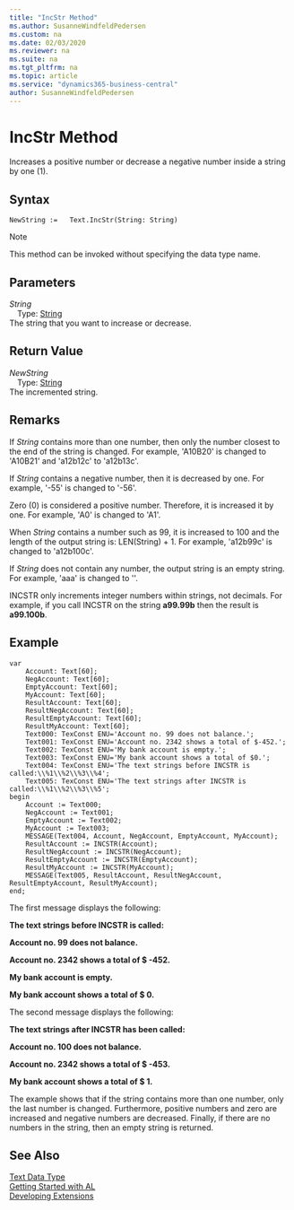 ```yaml
---
title: "IncStr Method"
ms.author: SusanneWindfeldPedersen
ms.custom: na
ms.date: 02/03/2020
ms.reviewer: na
ms.suite: na
ms.tgt_pltfrm: na
ms.topic: article
ms.service: "dynamics365-business-central"
author: SusanneWindfeldPedersen
---
```

[//]: # (START>DO_NOT_EDIT)
[//]: # (IMPORTANT:Do not edit any of the content between here and the END>DO_NOT_EDIT.)
[//]: # (Any modifications should be made in the .xml files in the ModernDev repo.)
# IncStr Method
Increases a positive number or decrease a negative number inside a string by one (1).


## Syntax
```
NewString :=   Text.IncStr(String: String)
```
> [!NOTE]  
> This method can be invoked without specifying the data type name.  
## Parameters
*String*  
&emsp;Type: [String](../string/string-data-type.md)  
The string that you want to increase or decrease.  


## Return Value
*NewString*  
&emsp;Type: [String](../string/string-data-type.md)  
The incremented string.  


[//]: # (IMPORTANT: END>DO_NOT_EDIT)

## Remarks  
 If *String* contains more than one number, then only the number closest to the end of the string is changed. For example, 'A10B20' is changed to 'A10B21' and 'a12b12c' to 'a12b13c'.  
  
 If *String* contains a negative number, then it is decreased by one. For example, '-55' is changed to '-56'.  
  
 Zero \(0\) is considered a positive number. Therefore, it is increased it by one. For example, 'A0' is changed to 'A1'.  
  
 When *String* contains a number such as 99, it is increased to 100 and the length of the output string is: LEN\(String\) + 1. For example, 'a12b99c' is changed to 'a12b100c'.  
  
 If *String* does not contain any number, the output string is an empty string. For example, 'aaa' is changed to ''.  
  
 INCSTR only increments integer numbers within strings, not decimals. For example, if you call INCSTR on the string **a99.99b** then the result is **a99.100b**.  
  
## Example  

```  
var
    Account: Text[60]; 
    NegAccount: Text[60];  
    EmptyAccount: Text[60];  
    MyAccount: Text[60];  
    ResultAccount: Text[60];  
    ResultNegAccount: Text[60];  
    ResultEmptyAccount: Text[60];  
    ResultMyAccount: Text[60]; 
    Text000: TexConst ENU='Account no. 99 does not balance.';  
    Text001: TexConst ENU='Account no. 2342 shows a total of $-452.';  
    Text002: TexConst ENU='My bank account is empty.';
    Text003: TexConst ENU='My bank account shows a total of $0.';  
    Text004: TexConst ENU='The text strings before INCSTR is called:\\%1\\%2\\%3\\%4';  
    Text005: TexConst ENU='The text strings after INCSTR is called:\\%1\\%2\\%3\\%5'; 
begin
    Account := Text000;  
    NegAccount := Text001;  
    EmptyAccount := Text002;  
    MyAccount := Text003;  
    MESSAGE(Text004, Account, NegAccount, EmptyAccount, MyAccount);  
    ResultAccount := INCSTR(Account);  
    ResultNegAccount := INCSTR(NegAccount);  
    ResultEmptyAccount := INCSTR(EmptyAccount);  
    ResultMyAccount := INCSTR(MyAccount);  
    MESSAGE(Text005, ResultAccount, ResultNegAccount, ResultEmptyAccount, ResultMyAccount);  
end;
```  
  
 The first message displays the following:  
  
 **The text strings before INCSTR is called:**  
  
 **Account no. 99 does not balance.**  
  
 **Account no. 2342 shows a total of $ -452.**  
  
 **My bank account is empty.**  
  
 **My bank account shows a total of $ 0.**  
  
 The second message displays the following:  
  
 **The text strings after INCSTR has been called:**  
  
 **Account no. 100 does not balance.**  
  
 **Account no. 2342 shows a total of $ -453.**  
  
 **My bank account shows a total of $ 1.**  
  
 The example shows that if the string contains more than one number, only the last number is changed. Furthermore, positive numbers and zero are increased and negative numbers are decreased. Finally, if there are no numbers in the string, then an empty string is returned.  

## See Also
[Text Data Type](text-data-type.md)  
[Getting Started with AL](../../devenv-get-started.md)  
[Developing Extensions](../../devenv-dev-overview.md)